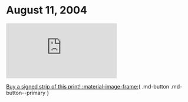 # August 11, 2004

![](https://www.achewood.com/comic.php?date=08112004)

[Buy a signed strip of this print! :material-image-frame:](https://achewood-holiday-pop-up.myshopify.com/products/strip#08112004){ .md-button .md-button--primary }
